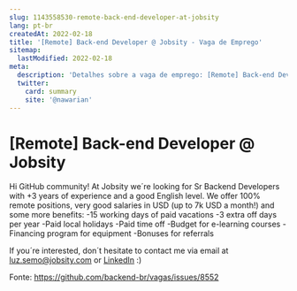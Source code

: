 ```yaml
---
slug: 1143558530-remote-back-end-developer-at-jobsity
lang: pt-br
createdAt: 2022-02-18
title: '[Remote] Back-end Developer @ Jobsity - Vaga de Emprego'
sitemap:
  lastModified: 2022-02-18
meta:
  description: 'Detalhes sobre a vaga de emprego: [Remote] Back-end Developer @ Jobsity'
  twitter:
    card: summary
    site: '@nawarian'
---
```


# [Remote] Back-end Developer @ Jobsity

Hi GitHub community!
At Jobsity we´re looking for Sr Backend Developers with +3 years of experience and a good English level.
We offer 100% remote positions, very good salaries in USD (up to 7k USD a month!) and some more benefits:
-15 working days of paid vacations
-3 extra off days per year
-Paid local holidays
-Paid time off
-Budget for e-learning courses
-Financing program for equipment
-Bonuses for referrals

If you´re interested, don´t hesitate to contact me via email at [luz.semo@jobsity.com](mailto:luz.semo@jobsity.com) or [LinkedIn](https://www.linkedin.com/in/luz-semo/) :)

Fonte: https://github.com/backend-br/vagas/issues/8552